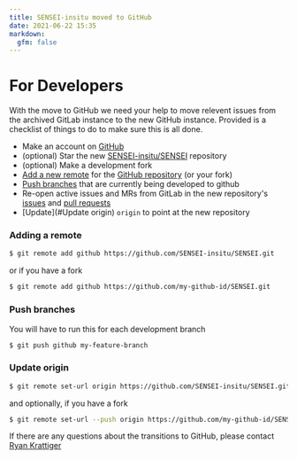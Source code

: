 ```yaml
---
title: SENSEI-insitu moved to GitHub
date: 2021-06-22 15:35
markdown:
  gfm: false
---
```


# For Developers

With the move to GitHub we need your help to move relevent issues from the archived GitLab instance to the new GitHub instance. Provided is a checklist of things to do to make sure this is all done.

- Make an account on [GitHub][]
- (optional) Star the new [SENSEI-insitu/SENSEI][sensei-repo] repository
- (optional) Make a development fork 
- [Add a new remote](#Adding-a-remote) for the [GitHub repository][sensei-repo] (or your fork)
- [Push branches](#Push-branches) that are currently being developed to github
- Re-open active issues and MRs from GitLab in the new repository's [issues][] and [pull requests][]
- [Update](#Update origin) `origin` to point at the new repository


### Adding a remote

```bash
$ git remote add github https://github.com/SENSEI-insitu/SENSEI.git
```

or if you have a fork

```bash
$ git remote add github https://github.com/my-github-id/SENSEI.git
```

### Push branches

You will have to run this for each development branch

```bash
$ git push github my-feature-branch
```

### Update origin

```bash
$ git remote set-url origin https://github.com/SENSEI-insitu/SENSEI.git
```

and optionally, if you have a fork

```bash
$ git remote set-url --push origin https://github.com/my-github-id/SENSEI.git
```

If there are any questions about the transitions to GitHub, please contact [Ryan Krattiger][]


[GitHub]: https://github.com/
[sensei-repo]: https://github.com/SENSEI-insitu/SENSEI
[issues]: https://github.com/SENSEI-insitu/SENSEI/issues
[pull requests]: https://github.com/SENSEI-insitu/SENSEI/pulls
[Ryan Krattiger]: mailto:ryan.krattiger@kitware.com
